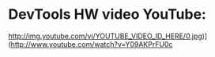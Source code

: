 # DevTools HW video YouTube:
http://img.youtube.com/vi/YOUTUBE_VIDEO_ID_HERE/0.jpg)](http://www.youtube.com/watch?v=Y09AKPrFU0c
